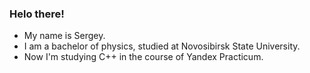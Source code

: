 ### Helo there!
- My name is Sergey. 
- I am a bachelor of physics, studied at Novosibirsk State University. 
- Now I'm studying C++ in the course of Yandex Practicum. 

<!--
**RnDGune/RnDGune** is a ✨ _special_ ✨ repository because its `README.md` (this file) appears on your GitHub profile.

Here are some ideas to get you started:

- 🔭 I’m currently working on ...
- 🌱 I’m currently learning ...
- 👯 I’m looking to collaborate on ...
- 🤔 I’m looking for help with ...
- 💬 Ask me about ...
- 📫 How to reach me: ...
- 😄 Pronouns: ...
- ⚡ Fun fact: ...
-->

